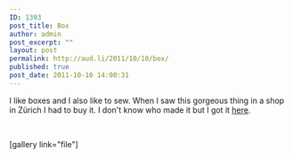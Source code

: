 ```yaml
---
ID: 1393
post_title: Box
author: admin
post_excerpt: ""
layout: post
permalink: http://aud.li/2011/10/10/box/
published: true
post_date: 2011-10-10 14:00:31
---
```

I like boxes and I also like to sew. When I saw this gorgeous thing in a shop in Zürich I had to buy it. I don't know who made it but I got it <a href="http://www.pourtoujours.ch/">here</a>.

&nbsp;

[gallery link="file"]

&nbsp;